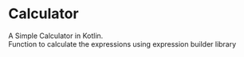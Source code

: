 # Calculator
A Simple Calculator in Kotlin.
<br/>
Function to calculate the expressions using expression builder library
